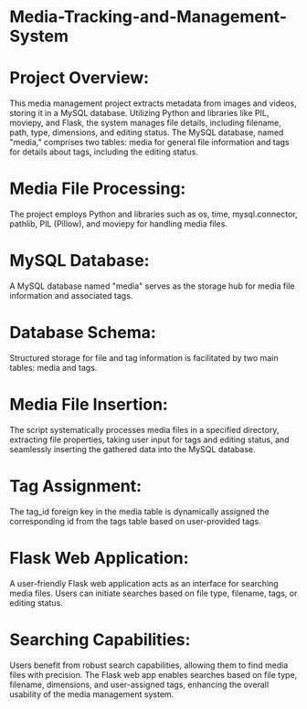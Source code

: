 # Media-Tracking-and-Management-System

# Project Overview:
This media management project extracts metadata from images and videos, storing it in a MySQL database. Utilizing Python and libraries like PIL, moviepy, and Flask, the system manages file details, including filename, path, type, dimensions, and editing status. The MySQL database, named "media," comprises two tables: media for general file information and tags for details about tags, including the editing status.

# Media File Processing:
The project employs Python and libraries such as os, time, mysql.connector, pathlib, PIL (Pillow), and moviepy for handling media files.

# MySQL Database:
A MySQL database named "media" serves as the storage hub for media file information and associated tags.

# Database Schema:
Structured storage for file and tag information is facilitated by two main tables: media and tags.

# Media File Insertion:
The script systematically processes media files in a specified directory, extracting file properties, taking user input for tags and editing status, and seamlessly inserting the gathered data into the MySQL database.

# Tag Assignment:
The tag_id foreign key in the media table is dynamically assigned the corresponding id from the tags table based on user-provided tags.

# Flask Web Application:
A user-friendly Flask web application acts as an interface for searching media files. Users can initiate searches based on file type, filename, tags, or editing status.

# Searching Capabilities:
Users benefit from robust search capabilities, allowing them to find media files with precision. The Flask web app enables searches based on file type, filename, dimensions, and user-assigned tags, enhancing the overall usability of the media management system.
